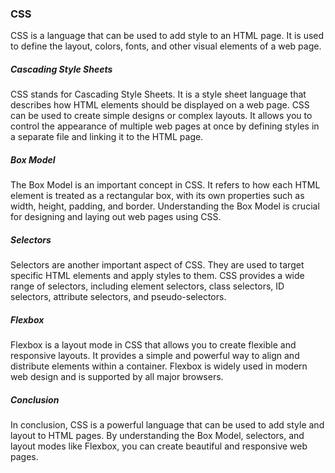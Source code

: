 ### CSS

CSS is a language that can be used to add style to an HTML page. It is used to define the layout, colors, fonts, and other visual elements of a web page.

##### Cascading Style Sheets

CSS stands for Cascading Style Sheets. It is a style sheet language that describes how HTML elements should be displayed on a web page. CSS can be used to create simple designs or complex layouts. It allows you to control the appearance of multiple web pages at once by defining styles in a separate file and linking it to the HTML page.

##### Box Model

The Box Model is an important concept in CSS. It refers to how each HTML element is treated as a rectangular box, with its own properties such as width, height, padding, and border. Understanding the Box Model is crucial for designing and laying out web pages using CSS.

##### Selectors

Selectors are another important aspect of CSS. They are used to target specific HTML elements and apply styles to them. CSS provides a wide range of selectors, including element selectors, class selectors, ID selectors, attribute selectors, and pseudo-selectors.

##### Flexbox

Flexbox is a layout mode in CSS that allows you to create flexible and responsive layouts. It provides a simple and powerful way to align and distribute elements within a container. Flexbox is widely used in modern web design and is supported by all major browsers.

##### Conclusion

In conclusion, CSS is a powerful language that can be used to add style and layout to HTML pages. By understanding the Box Model, selectors, and layout modes like Flexbox, you can create beautiful and responsive web pages.

